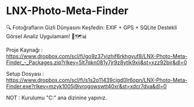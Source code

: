 # LNX-Photo-Meta-Finder
🔍 Fotoğrafların Gizli Dünyasını Keşfedin: EXIF + GPS + SQLite Destekli Görsel Analiz Uygulamam! 📸🗺️📊

Proje Kaynağı : https://www.dropbox.com/scl/fi/go9z37vjzhif6rkhgyuf8/LNX-Photo-Meta-Finder_-_Packages.zip?rlkey=5lt7qkn081y7jr9z8ytlk9xij&st=xzz92bir&dl=0

Setup Dosyası : https://www.dropbox.com/scl/fi/s1s2o11439cjgd0lr6opn/LNX-Photo-Meta-Finder.exe?rlkey=mzyk1005j9ivrogowswtt40xr&st=xdcr7dva&dl=0

NOT : Kurulumu "C:\" ana dizinine yapınız.
